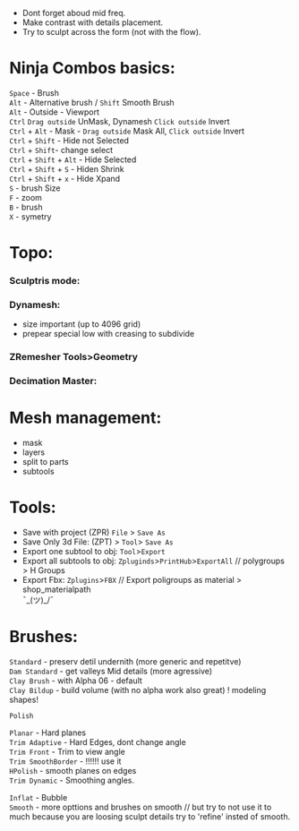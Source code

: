 - Dont forget aboud mid freq.  
- Make contrast with details placement.  
- Try to sculpt across the form (not with the flow).  
# Ninja Combos basics:
  
`Space` - Brush   
`Alt` - Alternative brush / `Shift` Smooth Brush  
`Alt` - Outside  - Viewport  
`Ctrl`  `Drag outside` UnMask, Dynamesh `Click outside` Invert  
`Ctrl` + `Alt` - Mask   -  `Drag outside`  Mask All, `Click outside` Invert  
`Ctrl` + `Shift` - Hide not Selected  
`Ctrl` + `Shift`- change select  
`Ctrl` + `Shift` + `Alt` - Hide Selected  
`Ctrl` + `Shift` + `S` - Hiden  Shrink   
`Ctrl` + `Shift` + `x` - Hide Xpand  
`S` - brush Size   
`F` - zoom  
`B` - brush  
`X` - symetry    


# Topo:  
### Sculptris mode:     

### Dynamesh:   
- size important (up to 4096 grid)  
- prepear special low with creasing to subdivide   

### ZRemesher Tools>Geometry  

### Decimation Master:  

# Mesh management:

- mask   
- layers   
- split to parts  
- subtools  

# Tools:
- Save with project (ZPR) `File` > `Save As`  
- Save Only 3d File: (ZPT) > `Tool`> `Save As`  
- Export one subtool to obj: `Tool`>`Export`   
- Export all subtools to obj: `Zpluginds`>`PrintHub`>`ExportAll`   // polygroups > H Groups  
- Export Fbx: `Zplugins`>`FBX`  // Export poligroups as material > shop_materialpath  
¯\_(ツ)_/¯   


# Brushes:
`Standard` - preserv detil undernith (more generic and repetitve)   
`Dam Standard`  - get valleys   Mid details  (more agressive)     
`Clay Brush` - with Alpha 06 - default   
`Clay Bildup` - build volume  (with no alpha work also great)  ! modeling shapes!

`Polish`  
 
`Planar` - Hard planes   
`Trim Adaptive` - Hard Edges, dont change angle   
`Trim Front` - Trim to view angle   
`Trim SmoothBorder` - !!!!!! use it  
`HPolish` - smooth planes on edges  
`Trim Dynamic`   - Smoothing angles.  
  
`Inflat` - Bubble   
`Smooth` - more opttions and brushes on smooth   // but try to not use it to much because you are loosing sculpt details try to 'refine' insted of smooth.  
